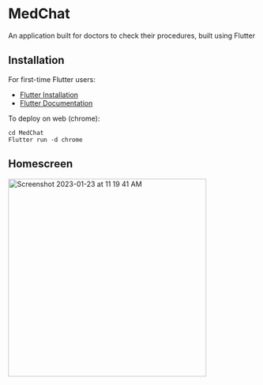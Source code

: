 # MedChat

An application built for doctors to check their procedures, built using Flutter

## Installation

For first-time Flutter users:

- [Flutter Installation](https://docs.flutter.dev/get-started/install)
- [Flutter Documentation](https://docs.flutter.dev/)

To deploy on web (chrome):

```console
cd MedChat
Flutter run -d chrome
```

## Homescreen
<img width="401" alt="Screenshot 2023-01-23 at 11 19 41 AM" src="https://user-images.githubusercontent.com/97621381/229198380-e99c2aec-fb66-48cf-8cca-bb6a27942fdf.png">
